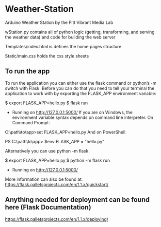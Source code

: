# Weather-Station
Arduino Weather Station by the Pitt Vibrant Media Lab

wStation.py contains all of python logic (getting, transforming, and serving the weather data) and code for building the web server 

Templates/index.html is defines the home pages structure

Static/main.css holds the css style sheets

## To run the app
To run the application you can either use the flask command or python’s -m switch with Flask. Before you can do that you need to tell your terminal the application to work with by exporting the FLASK_APP environment variable:

$ export FLASK_APP=hello.py
$ flask run
 * Running on http://127.0.0.1:5000/
If you are on Windows, the environment variable syntax depends on command line interpreter. On Command Prompt:

C:\path\to\app>set FLASK_APP=hello.py
And on PowerShell:

PS C:\path\to\app> $env:FLASK_APP = "hello.py"

Alternatively you can use python -m flask:

$ export FLASK_APP=hello.py
$ python -m flask run
 * Running on http://127.0.0.1:5000/

More information can also be found at: https://flask.palletsprojects.com/en/1.1.x/quickstart/


## Anything needed for deployment can be found here (Flask Documentation)
https://flask.palletsprojects.com/en/1.1.x/deploying/

